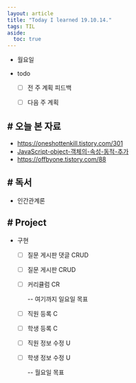 ```yaml
---
layout: article
title: "Today I learned 19.10.14."
tags: TIL
aside:
  toc: true
---
```


- 월요일
- todo

  - [ ] 전 주 계획 피드백
  - [ ] 다음 주 계획 



## # 오늘 본 자료

-  https://oneshottenkill.tistory.com/301 
- [JavaScript-object-객체의-속성-동적-추가](https://yamea-guide.tistory.com/entry/JavaScript-object-객체의-속성-동적-추가) 
- https://offbyone.tistory.com/88 



## # 독서

- 인간관계론

  


## # Project

- 구현

  - [ ] 질문 게시판 댓글 CRUD

  - [ ] 질문 게시판 CRUD

  - [ ] 커리큘럼 CR

    -- 여기까지 일요일 목표

  - [ ] 직원 등록 C

  - [ ] 학생 등록 C

  - [ ] 직원 정보 수정 U

  - [ ] 학생 정보 수정 U

    -- 월요일 목표